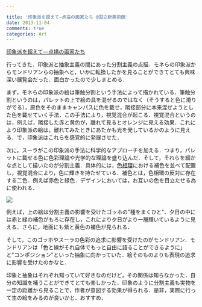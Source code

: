 ```yaml
---

title: '印象派を超えて―点描の画家たち @国立新美術館'
date: 2013-11-04
comments: true
categories: Art
---
```


[印象派を超えて―点描の画家たち](http://www.nact.jp/exhibition_special/2013/km2013/index.html)

行ってきた．印象派と抽象主義の間にあった分割主義の点描．モネらの印象派からモンドリアンらの抽象へと，いかに転換したかを見ることができてとても興味深い展覧会だった．面白かったので少しまとめる．

まず，モネらの印象派の絵は筆触分割という手法によって描かれている．筆触分割というのは，パレットの上で絵の具を混ぜるのではなく（そうすると色に濁りがでる），原色をそのままキャンパスに色を載せ，隣接部分に本来混ぜようとした色を載せていく手法．この手法により，視覚混合が起こる．視覚混合というのは，例えば，隣接した赤と黄色が，離れて見るとオレンジに見える効果．これにより印象派の絵は，離れてみたときにあたかも光を発しているかのように見える．で，印象派はこれらを感覚的に発展させた．

次に，スーラがこの印象派の手法に科学的なアプローチを加える．つまり，パレットに載せる色に色彩理論や光学的な理論を盛り込んだ．そして，それらを細かな点として描いたのが分割主義．具体的には，[色相環](http://rock77.fc2web.com/main/color/color1-2.html)における補色を並べて配置し，視覚混合により，色に輝きを持たせている．補色とは，色相環の反対に存在する二色．例えば赤色と緑色．デザインにおいては，お互いの色を目立たせる為に使われる．

<img src="/images/gogh_seed.jpg" class="image">

例えば，上の絵は分割主義の影響を受けたゴッホの"種をまくひと"．夕日の中には赤と緑の補色がもろに存在し，これにより夕日がより一層輝いているように見える．さらに，地面にも紫と黄色の補色が見られる．

そして，このゴッホやスーラの色彩の追求に影響を受けたのがモンドリアン．モンドリアンは「色と線がそれ自体でもっと自由に語ることができるように」と"コンポジション"といった抽象に向かっていた．絵そのものよりも表現の追求に影響を受けたのかなと．

印象と抽象はそれぞれ知っていて好きなのだけど，その関係は知らなかった．自分の知識を補うことができてとても楽しかった．印象のように分割主義も実物を一定の距離から見ることで，作者が意図する効果が得られる．是非，実際に行って生の絵をみるのが良いかと．おすすめ．


